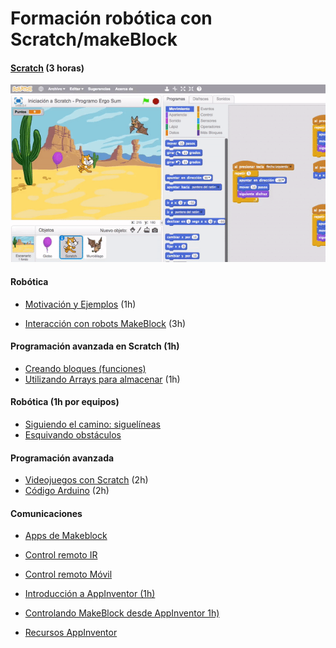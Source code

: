 # Formación robótica con Scratch/makeBlock


#### [Scratch](./Scratch.md) (3 horas)


![scratch](./images/juego-de-persigue-con-scratch.gif)


#### Robótica

* [Motivación y  Ejemplos](./MotivacionEjemplos.md) (1h)

* [Interacción con robots MakeBlock](./InteracionRobots.Makeblock.md) (3h)


#### Programación avanzada en Scratch (1h)
* [Creando bloques (funciones)](./Scratch.md#creando-nuestros-propios-bloques-objetos)
* [Utilizando Arrays para almacenar](./Scratch.md#arraylista-en-scratch) (1h)

#### Robótica (1h por equipos)

* [Siguiendo el camino: siguelíneas](./Siguelineas.md)
* [Esquivando obstáculos](./Obstaculos.md)


#### Programación avanzada
* [Videojuegos con Scratch](./VideojuegosScratch.md) (2h)
* [Código Arduino](./CodigoArduino.md) (2h)


#### Comunicaciones 
* [Apps de Makeblock](./Apps_Makeblock.md)
* [Control remoto IR](./ControlRemotoIR.md)
* [Control remoto Móvil](./ControlRemotoMovil.md)

* [Introducción a AppInventor (1h)](./AppInventor/AppInventor_tutorial.md)
* [Controlando MakeBlock desde AppInventor 1h)](./AppInventor/AppInventor_makeblock.md)
* [Recursos AppInventor](./AppInventor/AppInventorRecursos.md)

